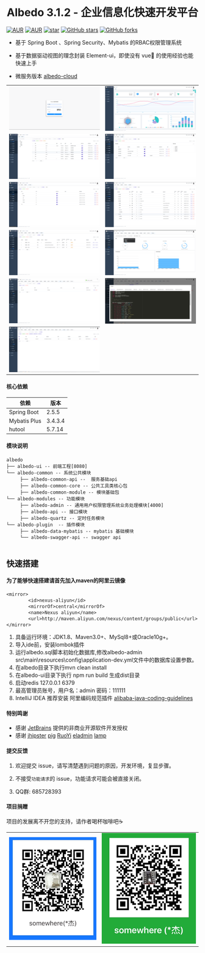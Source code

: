 <h1 style="text-align: center">Albedo 3.1.2 - 企业信息化快速开发平台</h1>
 <p align="center">
 
 [![AUR](https://img.shields.io/badge/license-Apache%20License%202.0-blue.svg)](https://github.com/somowhere/albedo/blob/master/LICENSE)
 [![AUR](https://img.shields.io/badge/Spring%20Boot-2.5.3-blue.svg)](https://spring.io/projects/spring-boot#overview)
 [![star](https://gitee.com/somowhere/albedo/badge/star.svg?theme=white)](https://gitee.com/somowhere/albedo)
 [![GitHub stars](https://img.shields.io/github/stars/somowhere/albedo.svg?style=social&label=Stars)](https://github.com/somowhere/albedo)
 [![GitHub forks](https://img.shields.io/github/forks/somowhere/albedo.svg?style=social&label=Fork)](https://github.com/somowhere/albedo)
 
 </p> 
 
- 基于 Spring Boot 、Spring Security、Mybatis 的RBAC权限管理系统  

- 基于数据驱动视图的理念封装 Element-ui，即使没有 vue 的使用经验也能快速上手 
 
- 微服务版本 <a href="https://github.com/somowhere/albedo-cloud">albedo-cloud</a>   

<table>
    <tr>
        <td><img src="https://raw.githubusercontent.com/somowhere/albedo-source/master/albedo/1.png"/></td>
        <td><img src="https://raw.githubusercontent.com/somowhere/albedo-source/master/albedo/2.png"/></td>
    </tr>
    <tr>
        <td><img src="https://raw.githubusercontent.com/somowhere/albedo-source/master/albedo/3.png"/></td>
        <td><img src="https://raw.githubusercontent.com/somowhere/albedo-source/master/albedo/4.png"/></td>
    </tr>
    <tr>
        <td><img src="https://raw.githubusercontent.com/somowhere/albedo-source/master/albedo/5.png"/></td>
        <td><img src="https://raw.githubusercontent.com/somowhere/albedo-source/master/albedo/6.png"/></td>
    </tr>
    <tr>
        <td><img src="https://raw.githubusercontent.com/somowhere/albedo-source/master/albedo/7.png"/></td>
        <td><img src="https://raw.githubusercontent.com/somowhere/albedo-source/master/albedo/8.png"/></td>
    </tr>
    <tr>
        <td><img src="https://raw.githubusercontent.com/somowhere/albedo-source/master/albedo/9.png"/></td>
        <td><img src="https://raw.githubusercontent.com/somowhere/albedo-source/master/albedo/10.png"/></td>
    </tr>
    <tr>
        <td><img src="https://raw.githubusercontent.com/somowhere/albedo-source/master/albedo/11.png"/></td>
        <td></td>
    </tr>
</table>
   
 

#### 核心依赖 


依赖 | 版本
---|---
Spring Boot |  2.5.5 
Mybatis Plus | 3.4.3.4
hutool | 5.7.14
   


#### 模块说明
```
albedo
├── albedo-ui -- 前端工程[8080]
└── albedo-common -- 系统公共模块 
     ├── albedo-common-api --  服务基础api
     ├── albedo-common-core -- 公共工具类核心包
     ├── albedo-common-module -- 模块基础包
└── albedo-modules -- 功能模块
     ├── albedo-admin -- 通用用户权限管理系统业务处理模块[4000]
     ├── albedo-api -- 接口模块
     ├── albedo-quartz -- 定时任务模块
└── albedo-plugin  -- 插件模块 
     ├── albedo-data-mybatis -- mybatis 基础模块
     └── albedo-swagger-api -- swagger api
	 
```

## 快速搭建

#### 为了能够快速搭建请首先加入maven的阿里云镜像
```
<mirror>
        <id>nexus-aliyun</id>
        <mirrorOf>central</mirrorOf>
        <name>Nexus aliyun</name>
        <url>http://maven.aliyun.com/nexus/content/groups/public</url>
</mirror>
```

1. 具备运行环境：JDK1.8、Maven3.0+、MySql8+或Oracle10g+。
2. 导入ide前，安装lombok插件
3. 运行albedo.sql脚本初始化数据库,修改albedo-admin src\main\resources\config\application-dev.yml文件中的数据库设置参数。
4. 在albedo目录下执行mvn clean install 
5. 在albedo-ui目录下执行 npm run build 生成dist目录
6. 启动redis 127.0.0.1 6379 
7. 最高管理员账号，用户名：admin 密码：111111 
8. IntelliJ IDEA 推荐安装 阿里编码规范插件  [alibaba-java-coding-guidelines](https://plugins.jetbrains.com/plugin/10046-alibaba-java-coding-guidelines)

#### 特别鸣谢

- 感谢 [JetBrains](https://www.jetbrains.com/) 提供的非商业开源软件开发授权
- 感谢
  [jhipster](https://www.jhipster.tech/)  [pig](https://gitee.com/log4j/pig)  [RuoYi](https://gitee.com/y_project/RuoYi)  [eladmin](https://github.com/elunez/eladmin) [lamp](https://github.com/somewhere/lamp-boot)
  

#### 提交反馈

1. 欢迎提交 issue，请写清楚遇到问题的原因，开发环境，复显步骤。

2. 不接受`功能请求`的 issue，功能请求可能会被直接关闭。  

3. QQ群: 685728393 


#### 项目捐赠

项目的发展离不开您的支持，请作者喝杯咖啡吧☕  

<table>
    <tr>
        <td><img src="https://raw.githubusercontent.com/somowhere/albedo-source/master/albedo/alipay.png"/></td>
        <td><img src="https://raw.githubusercontent.com/somowhere/albedo-source/master/albedo/wxpay.png"/></td>
    </tr>
</table>
 
